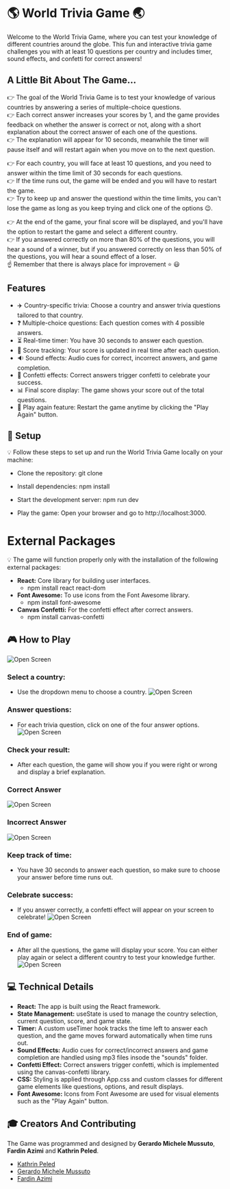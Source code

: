 # 🌎 World Trivia Game 🌏

Welcome to the World Trivia Game, where you can test your knowledge of different countries around the globe. This fun and interactive trivia game challenges you with at least 10 questions per country and includes timer, sound effects, and confetti for correct answers!

## A Little Bit About The Game...

👉 The goal of the World Trivia Game is to test your knowledge of various countries by answering a series of multiple-choice questions.  
👉 Each correct answer increases your scores by 1, and the game provides feedback on whether the answer is correct or not, along with a short explanation about the correct answer of each one of the questions.  
👉 The explanation will appear for 10 seconds, meanwhile the timer will pause itself and will restart again when you move on to the next question.

👉 For each country, you will face at least 10 questions, and you need to answer within the time limit of 30 seconds for each questions.  
👉 If the time runs out, the game will be ended and you will have to restart the game.  
👉 Try to keep up and answer the questiond within the time limits, you can't lose the game as long as you keep trying and click one of the options 😉.

👉 At the end of the game, your final score will be displayed, and you'll have the option to restart the game and select a different country.  
👉 If you answered correctly on more than 80% of the questions, you will hear a sound of a winner, but if you answered correctly on less than 50% of the questions, you will hear a sound effect of a loser.  
☝️ Remember that there is always place for improvement ⭐ 😃

## Features

- ✈️ Country-specific trivia: Choose a country and answer trivia questions tailored to that country.
- ❓ Multiple-choice questions: Each question comes with 4 possible answers.
- ⏳ Real-time timer: You have 30 seconds to answer each question.
- 📑 Score tracking: Your score is updated in real time after each question.
- 🔉 Sound effects: Audio cues for correct, incorrect answers, and game completion.
- 🎊 Confetti effects: Correct answers trigger confetti to celebrate your success.
- 📊 Final score display: The game shows your score out of the total questions.
- 🔁 Play again feature: Restart the game anytime by clicking the "Play Again" button.

## 🔨 Setup

💡 Follow these steps to set up and run the World Trivia Game locally on your machine:

- Clone the repository:
  git clone <repository-url>

- Install dependencies:
  npm install

- Start the development server:
  npm run dev

- Play the game:
  Open your browser and go to http://localhost:3000.

# External Packages

💡 The game will function properly only with the installation of the following external packages:

- **React:** Core library for building user interfaces.
  - npm install react react-dom
- **Font Awesome:** To use icons from the Font Awesome library.
  - npm install font-awesome
- **Canvas Confetti:** For the confetti effect after correct answers.
  - npm install canvas-confetti

## 🎮 How to Play

![Open Screen](./world-trivia-project/src/images/Trivia-OpenScreen.png)

### Select a country:

- Use the dropdown menu to choose a country.
  ![Open Screen](./world-trivia-project/src/images/Trivia-SelectingCountry.png)

### Answer questions:

- For each trivia question, click on one of the four answer options.
  ![Open Screen](./world-trivia-project/src/images/Trivia-MultipleChoiceQuestions.png)

### Check your result:

- After each question, the game will show you if you were right or wrong and display a brief explanation.

### Correct Answer

![Open Screen](./world-trivia-project/src/images/Trivia-CorrectAnswer.png)

### Incorrect Answer

![Open Screen](./world-trivia-project/src/images/Trivia-WrongAnswer.png)

### Keep track of time:

- You have 30 seconds to answer each question, so make sure to choose your answer before time runs out.

### Celebrate success:

- If you answer correctly, a confetti effect will appear on your screen to celebrate!
  ![Open Screen](./world-trivia-project/src/images/Trivia-Confetti.png)

### End of game:

- After all the questions, the game will display your score. You can either play again or select a different country to test your knowledge further.
  ![Open Screen](./world-trivia-project/src/images/Trivia-EndGame.png)

## 💻 Technical Details

- **React:** The app is built using the React framework.
- **State Management:** useState is used to manage the country selection, current question, score, and game state.
- **Timer:** A custom useTimer hook tracks the time left to answer each question, and the game moves forward automatically when time runs out.
- **Sound Effects:** Audio cues for correct/incorrect answers and game completion are handled using mp3 files insode the "sounds" folder.
- **Confetti Effect:** Correct answers trigger confetti, which is implemented using the canvas-confetti library.
- **CSS:** Styling is applied through App.css and custom classes for different game elements like questions, options, and result displays.
- **Font Awesome:** Icons from Font Awesome are used for visual elements such as the "Play Again" button.

## 🎓 Creators And Contributing

The Game was programmed and designed by **Gerardo Michele Mussuto**, **Fardin Azimi** and **Kathrin Peled**.

- [Kathrin Peled](https://draculady.de/)
- [Gerardo Michele Mussuto](https://onid89.github.io/Web-Dev-Portfolio/)
- [Fardin Azimi](https://fardinazimi.github.io/FardinsPortfolio/)

